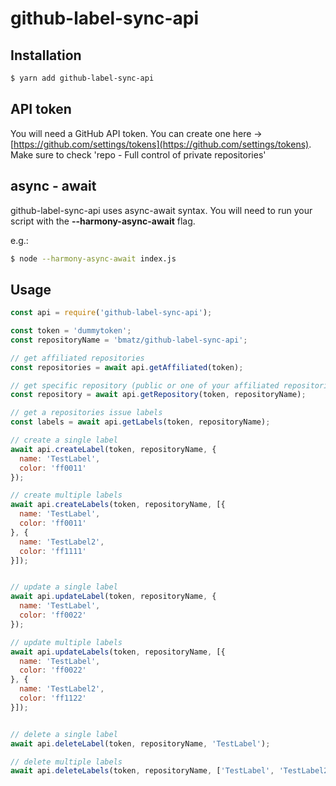 # github-label-sync-api

## Installation

```bash
$ yarn add github-label-sync-api
```

## API token

You will need a GitHub API token. You can create one here -> [https://github.com/settings/tokens](https://github.com/settings/tokens). Make sure to check 'repo - Full control of private repositories'

## async - await

github-label-sync-api uses async-await syntax. You will need to run your script with the **--harmony-async-await** flag.

e.g.:

```bash
$ node --harmony-async-await index.js
```

## Usage

```js
const api = require('github-label-sync-api');

const token = 'dummytoken';
const repositoryName = 'bmatz/github-label-sync-api';

// get affiliated repositories
const repositories = await api.getAffiliated(token);

// get specific repository (public or one of your affiliated repositories)
const repository = await api.getRepository(token, repositoryName);

// get a repositories issue labels
const labels = await api.getLabels(token, repositoryName);

// create a single label
await api.createLabel(token, repositoryName, {
  name: 'TestLabel',
  color: 'ff0011'
});

// create multiple labels
await api.createLabels(token, repositoryName, [{
  name: 'TestLabel',
  color: 'ff0011'
}, {
  name: 'TestLabel2',
  color: 'ff1111'
}]);


// update a single label
await api.updateLabel(token, repositoryName, {
  name: 'TestLabel',
  color: 'ff0022'
});

// update multiple labels
await api.updateLabels(token, repositoryName, [{
  name: 'TestLabel',
  color: 'ff0022'
}, {
  name: 'TestLabel2',
  color: 'ff1122'
}]);


// delete a single label
await api.deleteLabel(token, repositoryName, 'TestLabel');

// delete multiple labels
await api.deleteLabels(token, repositoryName, ['TestLabel', 'TestLabel2']);
```
